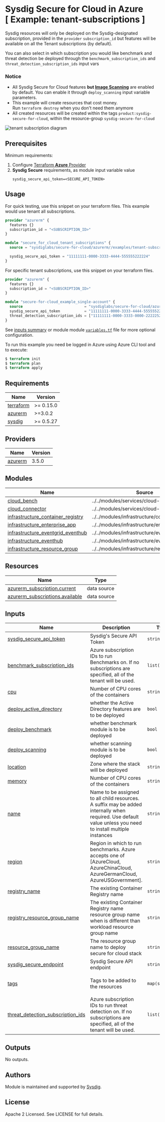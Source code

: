 # Sysdig Secure for Cloud in Azure<br/>[ Example: tenant-subscriptions ]

Sysdig resources will only be deployed on the Sysdig-designated subscription, provided in
the `provider` `subscription_id`
but features will be available on all the Tenant subscriptions (by default).

You can also select in which subscription you would like benchmark and threat detection be deployed through
the `benchmark_subscription_ids` and `threat_detection_subscription_ids` input vars<br/>

### Notice

* All Sysdig Secure for Cloud features **but [Image Scanning](https://docs.sysdig.com/en/docs/sysdig-secure/scanning/)** are enabled by default. You can enable it through `deploy_scanning` input variable parameters.<br/>
* This example will create resources that cost money.<br/>Run `terraform destroy` when you don't need them anymore
* All created resources will be created within the tags `product:sysdig-secure-for-cloud`, within the
  resource-group `sysdig-secure-for-cloud`

![tenant subscription diagram](https://github.com/sysdiglabs/terraform-azurerm-secure-for-cloud/blob/master/examples/tenant-subscriptions/diagram-tenant.png?raw=true)

## Prerequisites

Minimum requirements:

1. Configure [Terraform **Azure** Provider](https://registry.terraform.io/providers/hashicorp/azurerm/latest/docs)
2. **Sysdig Secure** requirements, as module input variable value
    ```
    sysdig_secure_api_token=<SECURE_API_TOKEN>
    ```

## Usage

For quick testing, use this snippet on your terraform files. This example would use tenant all subscriptions.

```terraform
provider "azurerm" {
  features {}
  subscription_id = "<SUBSCRIPTION_ID>"
}

module "secure_for_cloud_tenant_subscriptions" {
  source = "sysdiglabs/secure-for-cloud/azurerm//examples/tenant-subscriptions"

  sysdig_secure_api_token = "11111111-0000-3333-4444-555555222224"
}
```

For specific tenant subscriptions, use this snippet on your terraform files.

```terraform
provider "azurerm" {
  features {}
  subscription_id = "<SUBSCRIPTION_ID>"
}

module "secure-for-cloud_example_single-account" {
  source                            = "sysdiglabs/secure-for-cloud/azurerm//examples/tenant-subscriptions"
  sysdig_secure_api_token           = "11111111-0000-3333-4444-555555222224"
  threat_detection_subscription_ids = ["11111111-0000-3333-0000-222225222222", "22222222-1111-3333-4444-555555222224"]
}
```

See [inputs summary](#inputs) or module
module [`variables.tf`](https://github.com/sysdiglabs/terraform-azurerm-secure-for-cloud/blob/master/examples/new_resource_group/variables.tf)
file for more optional configuration.

To run this example you need be logged in Azure using Azure CLI tool and to execute:

```terraform
$ terraform init
$ terraform plan
$ terraform apply
```

<!-- BEGINNING OF PRE-COMMIT-TERRAFORM DOCS HOOK -->
## Requirements

| Name | Version |
|------|---------|
| <a name="requirement_terraform"></a> [terraform](#requirement\_terraform) | >= 0.15.0 |
| <a name="requirement_azurerm"></a> [azurerm](#requirement\_azurerm) | >=3.0.2 |
| <a name="requirement_sysdig"></a> [sysdig](#requirement\_sysdig) | >= 0.5.27 |

## Providers

| Name | Version |
|------|---------|
| <a name="provider_azurerm"></a> [azurerm](#provider\_azurerm) | 3.5.0 |

## Modules

| Name | Source | Version |
|------|--------|---------|
| <a name="module_cloud_bench"></a> [cloud\_bench](#module\_cloud\_bench) | ../../modules/services/cloud-bench | n/a |
| <a name="module_cloud_connector"></a> [cloud\_connector](#module\_cloud\_connector) | ../../modules/services/cloud-connector | n/a |
| <a name="module_infrastructure_container_registry"></a> [infrastructure\_container\_registry](#module\_infrastructure\_container\_registry) | ../../modules/infrastructure/container_registry | n/a |
| <a name="module_infrastructure_enterprise_app"></a> [infrastructure\_enterprise\_app](#module\_infrastructure\_enterprise\_app) | ../../modules/infrastructure/enterprise_app | n/a |
| <a name="module_infrastructure_eventgrid_eventhub"></a> [infrastructure\_eventgrid\_eventhub](#module\_infrastructure\_eventgrid\_eventhub) | ../../modules/infrastructure/eventhub | n/a |
| <a name="module_infrastructure_eventhub"></a> [infrastructure\_eventhub](#module\_infrastructure\_eventhub) | ../../modules/infrastructure/eventhub | n/a |
| <a name="module_infrastructure_resource_group"></a> [infrastructure\_resource\_group](#module\_infrastructure\_resource\_group) | ../../modules/infrastructure/resource_group | n/a |

## Resources

| Name | Type |
|------|------|
| [azurerm_subscription.current](https://registry.terraform.io/providers/hashicorp/azurerm/latest/docs/data-sources/subscription) | data source |
| [azurerm_subscriptions.available](https://registry.terraform.io/providers/hashicorp/azurerm/latest/docs/data-sources/subscriptions) | data source |

## Inputs

| Name | Description | Type | Default | Required |
|------|-------------|------|---------|:--------:|
| <a name="input_sysdig_secure_api_token"></a> [sysdig\_secure\_api\_token](#input\_sysdig\_secure\_api\_token) | Sysdig's Secure API Token | `string` | n/a | yes |
| <a name="input_benchmark_subscription_ids"></a> [benchmark\_subscription\_ids](#input\_benchmark\_subscription\_ids) | Azure subscription IDs to run Benchmarks on. If no subscriptions are specified, all of the tenant will be used. | `list(string)` | `[]` | no |
| <a name="input_cpu"></a> [cpu](#input\_cpu) | Number of CPU cores of the containers | `string` | `"0.5"` | no |
| <a name="input_deploy_active_directory"></a> [deploy\_active\_directory](#input\_deploy\_active\_directory) | whether the Active Directory features are to be deployed | `bool` | `true` | no |
| <a name="input_deploy_benchmark"></a> [deploy\_benchmark](#input\_deploy\_benchmark) | whether benchmark module is to be deployed | `bool` | `true` | no |
| <a name="input_deploy_scanning"></a> [deploy\_scanning](#input\_deploy\_scanning) | whether scanning module is to be deployed | `bool` | `false` | no |
| <a name="input_location"></a> [location](#input\_location) | Zone where the stack will be deployed | `string` | `"westus"` | no |
| <a name="input_memory"></a> [memory](#input\_memory) | Number of CPU cores of the containers | `string` | `"1"` | no |
| <a name="input_name"></a> [name](#input\_name) | Name to be assigned to all child resources. A suffix may be added internally when required. Use default value unless you need to install multiple instances | `string` | `"sfc"` | no |
| <a name="input_region"></a> [region](#input\_region) | Region in which to run benchmarks. Azure accepts one of [AzureCloud, AzureChinaCloud, AzureGermanCloud, AzureUSGovernment]. | `string` | `"AzureCloud"` | no |
| <a name="input_registry_name"></a> [registry\_name](#input\_registry\_name) | The existing Container Registry name | `string` | `""` | no |
| <a name="input_registry_resource_group_name"></a> [registry\_resource\_group\_name](#input\_registry\_resource\_group\_name) | The existing Container Registry name resource group name when is different than workload resource group name | `string` | `""` | no |
| <a name="input_resource_group_name"></a> [resource\_group\_name](#input\_resource\_group\_name) | The resource group name to deploy secure for cloud stack | `string` | `""` | no |
| <a name="input_sysdig_secure_endpoint"></a> [sysdig\_secure\_endpoint](#input\_sysdig\_secure\_endpoint) | Sysdig Secure API endpoint | `string` | `"https://secure.sysdig.com"` | no |
| <a name="input_tags"></a> [tags](#input\_tags) | Tags to be added to the resources | `map(string)` | <pre>{<br>  "product": "sysdig-secure-for-cloud"<br>}</pre> | no |
| <a name="input_threat_detection_subscription_ids"></a> [threat\_detection\_subscription\_ids](#input\_threat\_detection\_subscription\_ids) | Azure subscription IDs to run threat detection on. If no subscriptions are specified, all of the tenant will be used. | `list(string)` | `[]` | no |

## Outputs

No outputs.
<!-- END OF PRE-COMMIT-TERRAFORM DOCS HOOK -->

## Authors

Module is maintained and supported by [Sysdig](https://sysdig.com).

## License

Apache 2 Licensed. See LICENSE for full details.
